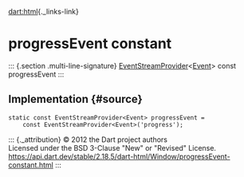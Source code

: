 [dart:html](../../dart-html/dart-html-library){._links-link}

progressEvent constant
======================

::: {.section .multi-line-signature}
[EventStreamProvider](../eventstreamprovider-class)\<[Event](../event-class)\>
const progressEvent
:::

Implementation {#source}
--------------

``` {.language-dart data-language="dart"}
static const EventStreamProvider<Event> progressEvent =
    const EventStreamProvider<Event>('progress');
```

::: {._attribution}
© 2012 the Dart project authors\
Licensed under the BSD 3-Clause \"New\" or \"Revised\" License.\
<https://api.dart.dev/stable/2.18.5/dart-html/Window/progressEvent-constant.html>
:::
